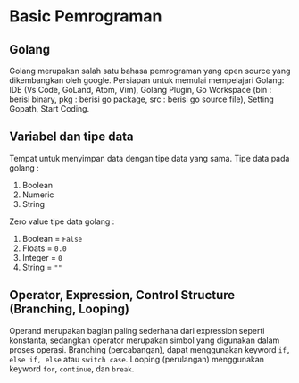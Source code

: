 # Basic Pemrograman

## Golang
Golang merupakan salah satu bahasa pemrograman yang open source yang dikembangkan oleh google.
Persiapan untuk memulai mempelajari Golang: IDE (Vs Code, GoLand, Atom, Vim), Golang Plugin,  Go Workspace (bin : berisi binary, pkg : berisi go package, src : berisi go source file), Setting Gopath, Start Coding.

## Variabel dan tipe data
Tempat untuk menyimpan data dengan tipe data yang sama. 
Tipe data pada golang :
1. Boolean
2. Numeric
3. String

Zero value tipe data golang :
1. Boolean = `False`
2. Floats = `0.0`
3. Integer = `0`
4. String = `""`

## Operator, Expression, Control Structure (Branching, Looping)
Operand merupakan bagian paling sederhana dari expression seperti konstanta, sedangkan operator merupakan simbol yang digunakan dalam proses operasi.
Branching (percabangan), dapat menggunakan keyword `if, else if, else` atau `switch case`. Looping (perulangan) menggunakan keyword `for`, `continue`, dan `break`. 
